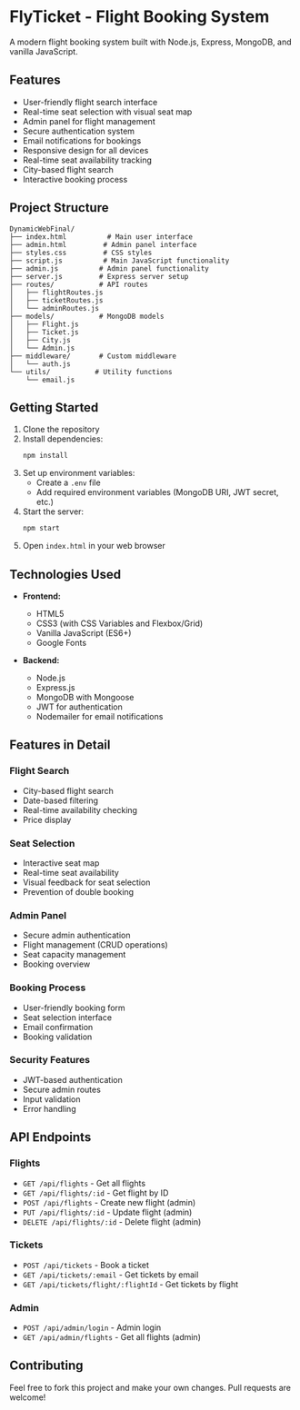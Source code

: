 # FlyTicket - Flight Booking System

A modern flight booking system built with Node.js, Express, MongoDB, and vanilla JavaScript.

## Features

- User-friendly flight search interface
- Real-time seat selection with visual seat map
- Admin panel for flight management
- Secure authentication system
- Email notifications for bookings
- Responsive design for all devices
- Real-time seat availability tracking
- City-based flight search
- Interactive booking process

## Project Structure

```
DynamicWebFinal/
├── index.html          # Main user interface
├── admin.html         # Admin panel interface
├── styles.css         # CSS styles
├── script.js          # Main JavaScript functionality
├── admin.js          # Admin panel functionality
├── server.js         # Express server setup
├── routes/           # API routes
│   ├── flightRoutes.js
│   ├── ticketRoutes.js
│   └── adminRoutes.js
├── models/           # MongoDB models
│   ├── Flight.js
│   ├── Ticket.js
│   ├── City.js
│   └── Admin.js
├── middleware/       # Custom middleware
│   └── auth.js
└── utils/           # Utility functions
    └── email.js
```

## Getting Started

1. Clone the repository
2. Install dependencies:
   ```bash
   npm install
   ```
3. Set up environment variables:
   - Create a `.env` file
   - Add required environment variables (MongoDB URI, JWT secret, etc.)
4. Start the server:
   ```bash
   npm start
   ```
5. Open `index.html` in your web browser

## Technologies Used

- **Frontend:**
  - HTML5
  - CSS3 (with CSS Variables and Flexbox/Grid)
  - Vanilla JavaScript (ES6+)
  - Google Fonts

- **Backend:**
  - Node.js
  - Express.js
  - MongoDB with Mongoose
  - JWT for authentication
  - Nodemailer for email notifications

## Features in Detail

### Flight Search
- City-based flight search
- Date-based filtering
- Real-time availability checking
- Price display

### Seat Selection
- Interactive seat map
- Real-time seat availability
- Visual feedback for seat selection
- Prevention of double booking

### Admin Panel
- Secure admin authentication
- Flight management (CRUD operations)
- Seat capacity management
- Booking overview

### Booking Process
- User-friendly booking form
- Seat selection interface
- Email confirmation
- Booking validation

### Security Features
- JWT-based authentication
- Secure admin routes
- Input validation
- Error handling

## API Endpoints

### Flights
- `GET /api/flights` - Get all flights
- `GET /api/flights/:id` - Get flight by ID
- `POST /api/flights` - Create new flight (admin)
- `PUT /api/flights/:id` - Update flight (admin)
- `DELETE /api/flights/:id` - Delete flight (admin)

### Tickets
- `POST /api/tickets` - Book a ticket
- `GET /api/tickets/:email` - Get tickets by email
- `GET /api/tickets/flight/:flightId` - Get tickets by flight

### Admin
- `POST /api/admin/login` - Admin login
- `GET /api/admin/flights` - Get all flights (admin)

## Contributing

Feel free to fork this project and make your own changes. Pull requests are welcome!
